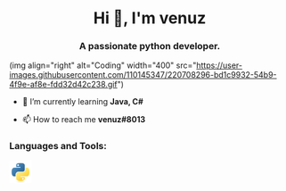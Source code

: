 <h1 align="center">Hi 👋, I'm venuz</h1>
<h3 align="center">A passionate python developer.</h3>

(img align="right" alt="Coding" width="400" src="https://user-images.githubusercontent.com/110145347/220708296-bd1c9932-54b9-4f9e-af8e-fdd32d42c238.gif")


- 🌱 I’m currently learning **Java, C#**

- 📫 How to reach me **venuz#8013**


<p align="center">
</p>

<h3 align="left">Languages and Tools:</h3>
<p align="left"> <a href="https://www.python.org" target="_blank" rel="noreferrer"> <img src="https://raw.githubusercontent.com/devicons/devicon/master/icons/python/python-original.svg" alt="python" width="40" height="40"/> </a> </p>
